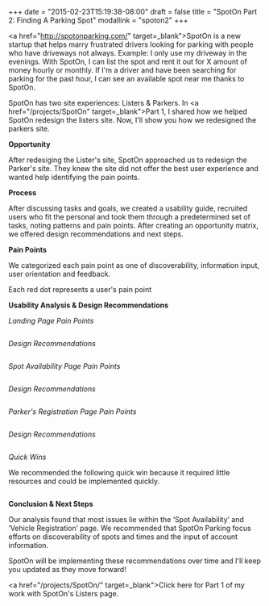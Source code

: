 +++
date = "2015-02-23T15:19:38-08:00"
draft = false
title = "SpotOn Part 2: Finding A Parking Spot"
modallink = "spoton2"
+++

<a href="http://spotonparking.com/" target=_blank">SpotOn</a> is a new startup that helps marry frustrated drivers looking for parking with people who have driveways not always. Example: I only use my driveway in the evenings. With SpotOn, I can list the spot and rent it out for X amount of money hourly or monthly. If I'm a driver and have been searching for parking for the past hour, I can see an available spot near me thanks to SpotOn. 

SpotOn has two site experiences: Listers & Parkers. 
In <a href="/projects/SpotOn" target=_blank">Part 1</a>, I shared how we helped SpotOn redesign the listers site. Now, I'll show you how we redesigned the parkers site. 

**Opportunity**

After redesiging the Lister's site, SpotOn approached us to redesign the Parker's site. They knew the site did not offer the best user experience and wanted help identifying the pain points. 

**Process**

After discussing tasks and goals, we created a usability guide, recruited users who fit the personal and took them through a predetermined set of tasks, noting patterns and pain points. After creating an opportunity matrix, we offered design recommendations and next steps. 

**Pain Points**

We categorized each pain point as one of discoverability, information input, user orientation and feedback. 

<img class="img-responsive img-centered" src="/images/Matrix.png" alt="">
<div class="image-caption">Each red dot represents a user's pain point</div>

**Usability Analysis & Design Recommendations**

*Landing Page Pain Points*

<img class="img-responsive img-centered" src="/images/Parkerspage.png" alt="">

*Design Recommendations*

<img class="img-responsive img-centered" src="/images/ParkersLandingPage.png" alt="">

*Spot Availability Page Pain Points*

<img class="img-responsive img-centered" src="/images/spotpage_before.png" alt="">

*Design Recommendations*

<img class="img-responsive img-centered" src="/images/spotpage_after.png" alt="">

*Parker's Registration Page Pain Points*

<img class="img-responsive img-centered" src="/images/regpage_before.png" alt="">

*Design Recommendations*

<img class="img-responsive img-centered" src="/images/regpage_after.png" alt="">

*Quick Wins*

We recommended the following quick win because it required little resources and could be implemented quickly. 

<img class="img-responsive img-centered" src="/images/quickwin.png" alt="">

**Conclusion & Next Steps**

Our analysis found that most issues lie within the ‘Spot Availability’ and ‘Vehicle Registration’ page. We recommended that SpotOn Parking focus efforts on discoverability of spots and times and the input of account information.

SpotOn will be implementing these recommendations over time and I'll keep you updated as they move forward!

<a href="/projects/SpotOn/" target=_blank">Click here</a> for Part 1 of my work with SpotOn's Listers page. 
